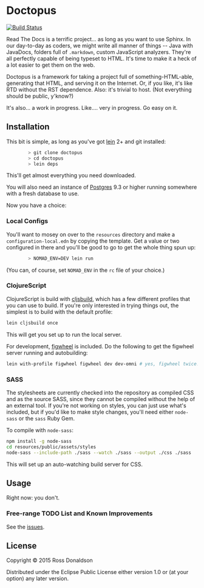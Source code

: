 # Doctopus

[![Build Status](https://travis-ci.org/Gastove/doctopus.svg?branch=master)](https://travis-ci.org/Gastove/doctopus)

Read The Docs is a terrific project... as long as you want to use
Sphinx. In our day-to-day as coders, we might write all manner of things -- Java
with JavaDocs, folders full of `.markdown`, custom JavaScript analyzers. They're
all perfectly capable of being typeset to HTML. It's time to make it a heck of a
lot easier to get them on the web.

Doctopus is a framework for taking a project full of something-HTML-able,
generating that HTML, and serving it on the Internet. Or, if you like, it's like
RTD without the RST dependence. Also: it's trivial to host. (Not everything
should be public, y'know?)

It's also... a work in progress. Like.... very in progress. Go easy on it.

## Installation

This bit is simple, as long as you've got [lein](http://leiningen.org/) 2+ and
git installed:

```bash
        > git clone doctopus
        > cd doctopus
        > lein deps
```

This'll get almost everything you need downloaded.

You will also need an instance of [Postgres](http://www.postgresql.org/) 9.3 or
higher running somewhere with a fresh database to use.

Now you have a choice:

### Local Configs

You'll want to mosey on over to the `resources` directory and make a
`configuration-local.edn` by copying the template. Get a value or two configured
in there and you'll be good to go to get the whole thing spun up:

```bash
        > NOMAD_ENV=DEV lein run
```

(You can, of course, set `NOMAD_ENV` in the `rc` file of your choice.)

### ClojureScript

ClojureScript is build with [cljsbuild][], which has a few different profiles
that you can use to build. If you're only interested in trying things out, the
simplest is to build with the default profile:

```bash
lein cljsbuild once
```

This will get you set up to run the local server.

For development, [figwheel][] is included. Do the following to get the figwheel
server running and autobuilding:

```bash
lein with-profile figwheel figwheel dev dev-omni # yes, figwheel twice!
```

### SASS

The stylesheets are currently checked into the repository as compiled CSS and as
the source SASS, since they cannot be compiled without the help of an external
tool. If you're not working on styles, you can just use what's included, but if
you'd like to make style changes, you'll need either `node-sass` or the `sass`
Ruby Gem.

To compile with `node-sass`:

```bash
npm install -g node-sass
cd resources/public/assets/styles
node-sass --include-path ./sass --watch ./sass --output ./css ./sass
```

This will set up an auto-watching build server for CSS.

## Usage

Right now: you don't.

### Free-range TODO List and Known Improvements

See the [issues][].

## License

Copyright © 2015 Ross Donaldson

Distributed under the Eclipse Public License either version 1.0 or (at
your option) any later version.

[cljsbuild]: https://github.com/emezeske/lein-cljsbuild
[figwheel]: https://github.com/bhauman/lein-figwheel
[issues]: https://github.com/Gastove/doctopus/issues
